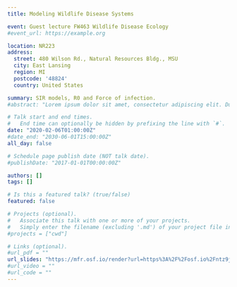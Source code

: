 ```yaml
---
title: Modeling Wildlife Disease Systems

event: Guest lecture FW463 Wildlife Disease Ecology
#event_url: https://example.org

location: NR223
address:
  street: 480 Wilson Rd., Natural Resources Bldg., MSU
  city: East Lansing
  region: MI
  postcode: '48824'
  country: United States

summary: SIR models, R0 and Force of infection.
#abstract: "Lorem ipsum dolor sit amet, consectetur adipiscing elit. Duis posuere tellusac convallis placerat. #Proin tincidunt magna sed ex sollicitudin condimentum. Sed ac faucibus dolor, scelerisque sollicitudin nisi. #Cras purus urna, suscipit quis sapien eu, pulvinar tempor diam."

# Talk start and end times.
#   End time can optionally be hidden by prefixing the line with `#`.
date: "2020-02-06T01:00:00Z"
#date_end: "2030-06-01T15:00:00Z"
all_day: false

# Schedule page publish date (NOT talk date).
#publishDate: "2017-01-01T00:00:00Z"

authors: []
tags: []

# Is this a featured talk? (true/false)
featured: false

# Projects (optional).
#   Associate this talk with one or more of your projects.
#   Simply enter the filename (excluding '.md') of your project file in `content/project/`.
#projects = ["cwd"]

# Links (optional).
#url_pdf = ""
url_slides: "https://mfr.osf.io/render?url=https%3A%2F%2Fosf.io%2Fntz9j%2Fdownload"
#url_video = ""
#url_code = ""
---
```


